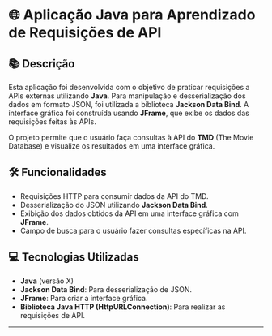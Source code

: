 # 🌐 Aplicação Java para Aprendizado de Requisições de API

## 📚 Descrição
Esta aplicação foi desenvolvida com o objetivo de praticar requisições a APIs externas utilizando **Java**. Para manipulação e desserialização dos dados em formato JSON, foi utilizada a biblioteca **Jackson Data Bind**. A interface gráfica foi construída usando **JFrame**, que exibe os dados das requisições feitas às APIs.

O projeto permite que o usuário faça consultas à API do **TMD** (The Movie Database) e visualize os resultados em uma interface gráfica.

## 🛠️ Funcionalidades
- Requisições HTTP para consumir dados da API do TMD.
- Desserialização do JSON utilizando **Jackson Data Bind**.
- Exibição dos dados obtidos da API em uma interface gráfica com **JFrame**.
- Campo de busca para o usuário fazer consultas específicas na API.

## 💻 Tecnologias Utilizadas
- **Java** (versão X)
- **Jackson Data Bind**: Para desserialização de JSON.
- **JFrame**: Para criar a interface gráfica.
- **Biblioteca Java HTTP (HttpURLConnection)**: Para realizar as requisições de API.

---

